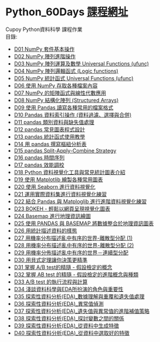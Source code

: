 # Python_60Days [課程網址](https://www.cupoy.com/marathon/00000174C4BC1B93000000016375706F795F70726572656C656173654355)
Cupoy Python資料科學 課程作業  
目錄:
* [D01 NumPy 套件基本操作](https://github.com/aclich/Python_60Days/tree/main/HW_dir/D01) </br>
* [D02 NumPy 陣列進階操作](https://github.com/aclich/Python_60Days/tree/main/HW_dir/D02) </br>
* [D03 NumPy 陣列運算及數學 Universal Functions (ufunc)](https://github.com/aclich/Python_60Days/tree/main/HW_dir/D03) </br>
* [D04 NumPy 陣列邏輯函式 (Logic functions)](https://github.com/aclich/Python_60Days/tree/main/HW_dir/D04) </br>
* [D05 NumPy 統計函式 Universal Functions (ufunc)](https://github.com/aclich/Python_60Days/tree/main/HW_dir/D05) </br>
* [D06 使用 NumPy 存取各種檔案內容](https://github.com/aclich/Python_60Days/tree/main/HW_dir/D06) </br>
* [D07 NumPy 的矩陣函式與線性代數應用](https://github.com/aclich/Python_60Days/tree/main/HW_dir/D07) </br>
* [D08 NumPy 結構化陣列 (Structured Arrays)](https://github.com/aclich/Python_60Days/tree/main/HW_dir/D08) </br>
* [D09 使用 Pandas 讀寫各種常用的檔案格式](https://github.com/aclich/Python_60Days/tree/main/HW_dir/D09) </br>
* [D10 Pandas 資料索引操作 (資料過濾、選擇與合併)](https://github.com/aclich/Python_60Days/tree/main/HW_dir/D10) </br>
* [D11 pandas 類別資料與缺失值處理](https://github.com/aclich/Python_60Days/tree/main/HW_dir/D11) </br>
* [D12 pandas 常見圖表程式設計](https://github.com/aclich/Python_60Days/tree/main/HW_dir/D12) </br>
* [D13 pandas 統計函式使用教學](https://github.com/aclich/Python_60Days/tree/main/HW_dir/D13) </br>
* [D14 用 pandas 撰寫樞紐分析表](https://github.com/aclich/Python_60Days/tree/main/HW_dir/D14) </br>
* [D15 pandas Split-Apply-Combine Strategy](https://github.com/aclich/Python_60Days/tree/main/HW_dir/D15) </br>
* [D16 pandas 時間序列](https://github.com/aclich/Python_60Days/tree/main/HW_dir/D16) </br>
* [D17 pandas 效能調校](https://github.com/aclich/Python_60Days/tree/main/HW_dir/D17) </br>
* [D18 Python 資料視覺化工具與常見統計圖表介紹](https://github.com/aclich/Python_60Days/tree/main/HW_dir/D18) </br>
* [D19 使用 Matplotlib 繪製各種常用圖表](https://github.com/aclich/Python_60Days/tree/main/HW_dir/D19) </br>
* [D20 使用 Seaborn 進行資料視覺化](https://github.com/aclich/Python_60Days/tree/main/HW_dir/D20) </br>
* [D21 運用實際資料集進行資料視覺化練習](https://github.com/aclich/Python_60Days/tree/main/HW_dir/D21) </br>
* [D22 結合 Pandas 與 Matploglib 進行進階資料視覺化練習](https://github.com/aclich/Python_60Days/tree/main/HW_dir/D22) </br>
* [D23 BOKEH - 輕鬆以網頁呈現視覺化圖表](https://github.com/aclich/Python_60Days/tree/main/HW_dir/D23) </br>
* [D24 Basemap 進行地理資訊繪圖](https://github.com/aclich/Python_60Days/tree/main/HW_dir/D24) </br>
* [D25 使用 PANDAS 與 BASEMAP 將數據整合於地理資訊圖表](https://github.com/aclich/Python_60Days/tree/main/HW_dir/D25) </br>
* [D26 用統計描述資料的樣態](https://github.com/aclich/Python_60Days/tree/main/HW_dir/D26) </br>
* [D27 用機率分布描述亂中有序的世界-離散型分配 (1)](https://github.com/aclich/Python_60Days/tree/main/HW_dir/D27) </br>
* [D28 用機率分布描述亂中有序的世界-離散型分配 (2)](https://github.com/aclich/Python_60Days/tree/main/HW_dir/D28) </br>
* [D29 用機率分佈描述亂中有序的世界－連續型分配](https://github.com/aclich/Python_60Days/tree/main/HW_dir/D29) </br>
* [D30 用貝式定理讓你決策更精準](https://github.com/aclich/Python_60Days/tree/main/HW_dir/D30) </br>
* [D31 掌握 A/B test的精隨 - 假設檢定的概念](https://github.com/aclich/Python_60Days/tree/main/HW_dir/D31) </br>
* [D32 掌握 AB test 的精隨 - 假設檢定的進階概念與種類](https://github.com/aclich/Python_60Days/tree/main/HW_dir/D32) </br>
* [D33 A/B test 的執行流程與計算](https://github.com/aclich/Python_60Days/tree/main/HW_dir/D33) </br>
* [D34 淺談資料科學與EDA所扮演的角色與重要性](https://github.com/aclich/Python_60Days/tree/main/HW_dir/D34) </br>
* [D35 探索性資料分析(EDA)_數據理解與重覆和遺失值處理](https://github.com/aclich/Python_60Days/tree/main/HW_dir/D35) </br>
* [D36 探索性資料分析(EDA)_異常值偵測](https://github.com/aclich/Python_60Days/tree/main/HW_dir/D36) </br>
* [D37 探索性資料分析(EDA)_遺失值與異常值的進階補值策略](https://github.com/aclich/Python_60Days/tree/main/HW_dir/D37) </br>
* [D38 探索性資料分析(EDA)_探討變數之間的關係](https://github.com/aclich/Python_60Days/tree/main/HW_dir/D38) </br>
* [D39 探索性資料分析(EDA)_從資料中生成特徵](https://github.com/aclich/Python_60Days/tree/main/HW_dir/D39) </br>
* [D40 探索性資料分析(EDA)_從資料中選取好的特徵](https://github.com/aclich/Python_60Days/tree/main/HW_dir/D40) </br>